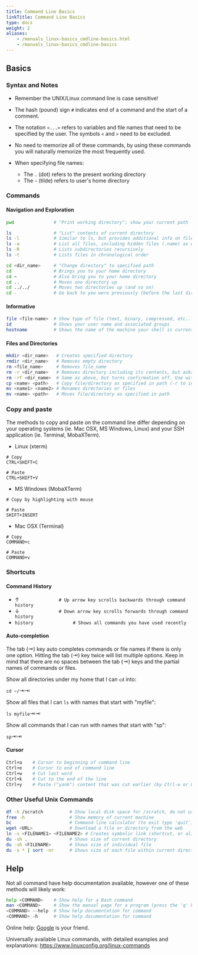 ```yaml
---
title: Command Line Basics
linkTitle: Command Line Basics
type: docs
weight: 2
aliases:
    - /manuals_linux-basics_cmdline-basics.html
    - /manuals_linux-basics_cmdline-basics
---
```


## Basics

### Syntax and Notes

* Remember the UNIX/Linux command line is case sensitive!
* The hash (pound) sign `#` indicates end of a command and the start of a comment.
* The notation `<...>` refers to variables and file names that need to be specified by the user. The symbols `<` and `>` need to be excluded.
* No need to memorize all of these commands, by using these commands you will naturally memorize the most frequently used.

* When specifying file names:
  * The `.` (dot) refers to the present working directory
  * The `~` (tilde) refers to user's home directory

### Commands

#### Navigation and Exploration

```bash
pwd               # "Print working directory"; show your current path

ls                # "List" contents of current directory
ls -l             # Similar to ls, but provides additional info on files and directories
ls -a             # List all files, including hidden files (.name) as well
ls -R             # Lists subdirectories recursively
ls -t             # Lists files in chronological order

cd <dir_name>     # "Change directory" to specified path
cd                # Brings you to your home directory
cd ~              # Also bring you to your home directory
cd ..             # Moves one directory up
cd ../../         # Moves two directories up (and so on)
cd -              # Go back to you were previously (before the last directory change)
```

#### Informative

```bash
file <file-name>  # Show type of file (text, binary, compressed, etc...)
id                # Shows your user name and associated groups
hostname          # Shows the name of the machine your shell is currently on
```

#### Files and Directories

```bash
mkdir <dir_name>   # Creates specified directory
rmdir <dir_name>   # Removes empty directory
rm <file_name>     # Removes file_name
rm -r <dir_name>   # Removes directory including its contents, but asks for confirmation
rm -rf <dir_name>  # Same as above, but turns confirmation off. Use with caution
cp <name> <path>   # Copy file/directory as specified in path (-r to include content in directories)
mv <name1> <name2> # Renames directories or files
mv <name> <path>   # Moves file/directory as specified in path
```

### Copy and paste

The methods to copy and paste on the command line differ depending on your operating systems (ie. Mac OSX, MS Windows, Linux) and your SSH application (ie. Terminal, MobaXTerm).

* Linux (xterm)

```
# Copy
CTRL+SHIFT+C

# Paste
CTRL+SHIFT+V
```

* MS Windows (MobaXTerm)

```
# Copy by highlighting with mouse

# Paste
SHIFT+INSERT
```

* Mac OSX (Terminal)

```
# Copy
COMMAND+c

# Paste
COMMAND+v
```

### Shortcuts

#### Command History

* &#8593;`               # Up arrow key scrolls backwards through command history`
* &#8595;`               # Down arrow key scrolls forwards through command history`
* `history               # Shows all commands you have used recently`

#### Auto-completion

The tab (&#8677;) key auto completes commands or file names if there is only one option.
Hitting the tab (&#8677;) key twice will list multiple options.
Keep in mind that there are no spaces between the tab (&#8677;) keys and the partial names of commands or files.

Show all directories under my home that I can `cd` into:

`cd ~/`&#8677;&#8677;

Show all files that I can `ls` with names that start with "myfile":

`ls myfile`&#8677;&#8677;

Show all commands that I can run with names that start with "sp":

`sp`&#8677;&#8677;

#### Cursor

```bash
Ctrl+a    # Cursor to beginning of command line
Ctrl+e    # Cursor to end of command line
Ctrl+w    # Cut last word
Ctrl+k    # Cut to the end of the line
Ctrl+y    # Paste ("yank") content that was cut earlier (by Ctrl-w or Ctrl-k)
```

### Other Useful Unix Commands

```bash
df -h /scratch          # Show local disk space for /scratch, do not use for /rhome or /bigdata
free -h                 # Show memory of current machine
bc                      # Command-line calculator (to exit type 'quit')
wget <URL>              # Download a file or directory from the web
ln -s <FILENAME1> <FILENAME2> # Creates symbolic link (shortcut, or alias) for file or directory
du -sh .                # Shows size of current directory
du -sh <FILENAME>       # Shows size of individual file
du -s * | sort -nr      # Shows size of each file within current directory, sorted by size
```

## Help

Not all command have help documentation available, however one of these methods will likely work:

```bash
help <COMMAND>    # Show help for a Bash command
man <COMMAND>     # Show the manual page for a program (press the 'q' key to exit)
<COMMAND> --help  # Show help documentation for command
<COMMAND> -h      # Show help documentation for command
```

Online help: [Google](https://www.google.com/) is your friend.

Universally available Linux commands, with detailed examples and explanations: <https://www.linuxconfig.org/linux-commands>
